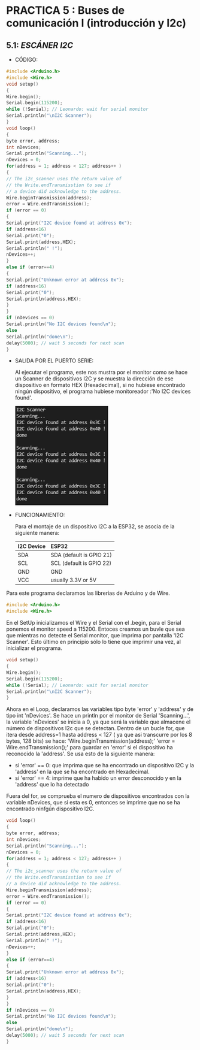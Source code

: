 # PRACTICA 5 : Buses de comunicación I (introducción y I2c)


## 5.1:  _ESCÁNER I2C_

- CÓDIGO:
```cpp
#include <Arduino.h>
#include <Wire.h>
void setup()
{
Wire.begin();
Serial.begin(115200);
while (!Serial); // Leonardo: wait for serial monitor
Serial.println("\nI2C Scanner");
}
void loop()
{
byte error, address;
int nDevices;
Serial.println("Scanning...");
nDevices = 0;
for(address = 1; address < 127; address++ )
{
// The i2c_scanner uses the return value of
// the Write.endTransmisstion to see if
// a device did acknowledge to the address.
Wire.beginTransmission(address);
error = Wire.endTransmission();
if (error == 0)
{
Serial.print("I2C device found at address 0x");
if (address<16)
Serial.print("0");
Serial.print(address,HEX);
Serial.println(" !");
nDevices++;
}
else if (error==4)
{
Serial.print("Unknown error at address 0x");
if (address<16)
Serial.print("0");
Serial.println(address,HEX);
}
}
if (nDevices == 0)
Serial.println("No I2C devices found\n");
else
Serial.println("done\n");
delay(5000); // wait 5 seconds for next scan
}

```

- SALIDA POR EL PUERTO SERIE:
  
  Al ejecutar el programa, este nos mustra por el monitor como se hace un Scanner de dispositivos I2C y se muestra la dirección de ese dispositivo en formato HEX (Hexadecimal), si no hubiese encontrado ningún dispositivo, el programa hubiese monitoreador :'No I2C devices found'.

  ![](monitor1.png)
  
- FUNCIONAMIENTO:
  
  Para el montaje de un dispositivo I2C a la ESP32, se asocia de la siguiente manera:

    | I2C Device | ESP32                    |
    | ---------- | ------------------------ |
    | SDA        | SDA (default is GPIO 21) |
    | SCL        | SCL (default is GPIO 22) |
    | GND        | GND                      |
    | VCC        | usually 3.3V or 5V       |

Para este programa declaramos las librerias de Arduino y de Wire.
```cpp
#include <Arduino.h>
#include <Wire.h>
```
En el SetUp inicializamos el Wire y el Serial con el .begin, para el Serial ponemos el monitor speed a 115200. Entoces creamos un buvle que sea que mientras no detecte el Serial monitor, que imprima por pantalla 'I2C Scanner'. Esto último en principio sólo lo tiene que imprimir una vez, al inicializar el programa.


```cpp
void setup()
{
Wire.begin();
Serial.begin(115200);
while (!Serial); // Leonardo: wait for serial monitor
Serial.println("\nI2C Scanner");
}
```
Ahora en el Loop, declaramos las variables tipo byte 'error' y 'address' y de tipo int 'nDevices'.
Se hace un println por el monitor de Serial 'Scanning...', la variable 'nDevices' se inicia a 0, ya que será la variable que almacene el número de dispositivos I2c que se detectan.
Dentro de un bucle for, que itera desde address=1 hasta address < 127 ( ya que asi transcurre por los 8 bytes, 128 bits) se hace:
'Wire.beginTransmission(address);'
'error = Wire.endTransmission();' para guardar en 'error' si el dispositivo ha reconocido la 'address'.
Se usa esto de la siguiente manera:
- si 'error' == 0: que imprima que se ha encontrado un dispositivo I2C y la 'address' en la que se ha encontrado en Hexadecimal.
- si 'error' == 4: imprime que ha habido un error desconocido y en la 'address' que lo ha detectado

Fuera del for, se comprueba el numero de dispositivos encontrados con la variable nDevices, que si esta es 0, entonces se imprime que no se ha encontrado ninfgún dispositivo I2C.

```cpp
void loop()
{
byte error, address;
int nDevices;
Serial.println("Scanning...");
nDevices = 0;
for(address = 1; address < 127; address++ )
{
// The i2c_scanner uses the return value of
// the Write.endTransmisstion to see if
// a device did acknowledge to the address.
Wire.beginTransmission(address);
error = Wire.endTransmission();
if (error == 0)
{
Serial.print("I2C device found at address 0x");
if (address<16)
Serial.print("0");
Serial.print(address,HEX);
Serial.println(" !");
nDevices++;
}
else if (error==4)
{
Serial.print("Unknown error at address 0x");
if (address<16)
Serial.print("0");
Serial.println(address,HEX);
}
}
if (nDevices == 0)
Serial.println("No I2C devices found\n");
else
Serial.println("done\n");
delay(5000); // wait 5 seconds for next scan
}
```